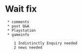 # Wait fix
     * comments 
     * post Q&A
     * Playstation
     * gameinfo
         
        1 Indistinctly Enquiry needed
        2 news needed
